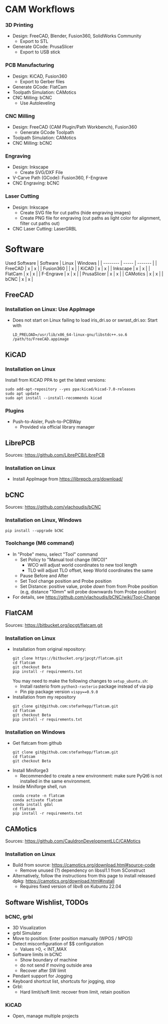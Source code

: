 CAM Workflows
=============

### 3D Printing
- Design: FreeCAD, Blender, Fusion360, SolidWorks Community
    - Export to STL
- Generate GCode: PrusaSlicer
    - Export to USB stick

### PCB Manufacturing
- Design: KiCAD, Fusion360
    - Export to Gerber files
- Generate GCode: FlatCam
- Toolpath Simulation: CAMotics
- CNC Milling: bCNC
    - Use Autoleveling

### CNC Milling
- Design: FreeCAD (CAM Plugin/Path Workbench), Fusion360
    - Generate GCode Toolpath
- Toolpath Simulation: CAMotics
- CNC Milling: bCNC


### Engraving
- Design: Inkscape
    - Create SVG/DXF File
- V-Carve Path (GCode): Fusion360, F-Engrave
- CNC Engraving: bCNC

### Laser Cutting
- Design: Inkscape
    - Create SVG file for cut paths (hide engraving images)
    - Create PNG file for engraving (cut paths as light color for alignment, filter cut paths out)
- CNC Laser Cutting: LaserGRBL


Software
========

Used Software
| Software | Linux | Windows |
| -------- | ----- | ------- |
| FreeCAD  | x | x |
| Fusion360 |   | x | 
| KiCAD | x | x |
| Inkscape | x | x |
| FlatCam | x | x |
| F-Engrave | x | x |
| PrusaSlicer | x | x |
| CAMotics | x | x |
| bCNC | x | x |

FreeCAD
-------

### Installation on Linux: Use AppImage
- Does not start on Linux failing to load iris_dri.so or swrast_dri.so: Start with
  ```
  LD_PRELOAD=/usr/lib/x86_64-linux-gnu/libstdc++.so.6 /path/to/FreeCAD.appimage
  ```

KiCAD
-----

### Installation on Linux

Install from KiCAD PPA to get the latest versions:
```
sudo add-apt-repository --yes ppa:kicad/kicad-7.0-releases
sudo apt update
sudo apt install --install-recommends kicad
```

### Plugins

- Push-to-Aisler, Push-to-PCBWay
    - Provided via official library manager

LibrePCB
--------

Sources: https://github.com/LibrePCB/LibrePCB

### Installation on Linux
- Install AppImage from https://librepcb.org/download/

bCNC
----

Sources: https://github.com/vlachoudis/bCNC

### Installation on Linux, Windows
```
pip install --upgrade bCNC
```

### Toolchange (M6 command)
- In "Probe" menu, select "Tool" command
    - Set Policy to "Manual tool change (WCO)"
        - WCO will adjust world coordinates to new tool length
        - TLO will adjust TLO offset, keep World coordinates the same
    - Pause Before and After
    - Set Tool change position and Probe position
    - Set Distance: positive value, probe *down* from from Probe position (e.g, distance "10mm" will probe downwards from Probe position)
- For details, see https://github.com/vlachoudis/bCNC/wiki/Tool-Change

FlatCAM
-------

Sources: https://bitbucket.org/jpcgt/flatcam.git

### Installation on Linux
- Installation from original repository:
    ```
    git clone https://bitbucket.org/jpcgt/flatcam.git
    cd flatcam
    git checkout Beta
    pip install -r requirements.txt
    ```
    You may need to make the following changes to `setup_ubuntu.sh`:
    - Install rasterio from `python3-rasterio` package instead of via pip
    - Pin pip package version `vispy==0.9.0`
- Installation from my repository
    ```
    git clone git@github.com:stefanhepp/flatcam.git
    cd flatcam
    git checkout Beta
    pip install -r requirements.txt
    ```

### Installation on Windows
- Get flatcam from github
    ```
    git clone git@github.com:stefanhepp/flatcam.git
    cd flatcam
    git checkout Beta
    ```
- Install Miniforge3
    - Recommended to create a new environment: make sure PyQt6 is not installed in the same environment.
- Inside Miniforge shell, run
    ```
    conda create -n flatcam
    conda activate flatcam
    conda install gdal
    cd flatcam
    pip install -r requirements.txt
    ```

CAMotics
--------

Sources: https://github.com/CauldronDevelopmentLLC/CAMotics

### Installation on Linux
- Build from source: https://camotics.org/download.html#source-code
    - Remove unused (?) dependency on libssl1.1 from SConstruct
- Alternatively, follow the instructions from this page to install released dpkg: https://camotics.org/download.html#install
    - Requires fixed version of libv8 on Kubuntu 22.04

Software Wishlist, TODOs
------------------------

### bCNC, grbl
- 3D Visualization
- grbl Simulator
- Move to position: Enter position manually (WPOS / MPOS)
- Detect misconfiguration of $$ configuration
  - Values >0, < INT\_MAX
- Software limits in bCNC
  - Show boundary of machine
  - do not send if moving outside area
  - Recover after SW limit
- Pendant support for Jogging
- Keyboard shortcut list, shortcuts for jogging, stop
- Grbl: 
  - Hard limit/soft limit: recover from limit, retain position

### KiCAD
- Open, manage multiple projects

